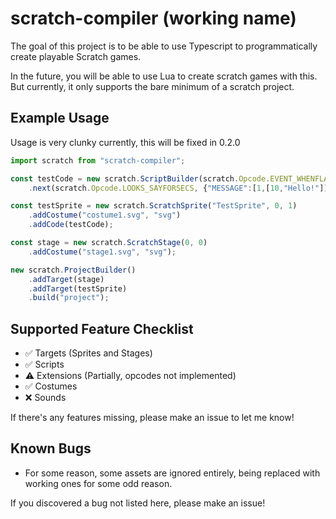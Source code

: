 # scratch-compiler (working name)

The goal of this project is to be able to use Typescript to programmatically create playable Scratch games.

In the future, you will be able to use Lua to create scratch games with this. But currently, it only supports the bare minimum of a scratch project.

## Example Usage

Usage is very clunky currently, this will be fixed in 0.2.0

```ts
import scratch from "scratch-compiler";

const testCode = new scratch.ScriptBuilder(scratch.Opcode.EVENT_WHENFLAGCLICKED)
	.next(scratch.Opcode.LOOKS_SAYFORSECS, {"MESSAGE":[1,[10,"Hello!"]],"SECS":[1,[4,"2"]]});

const testSprite = new scratch.ScratchSprite("TestSprite", 0, 1)
	.addCostume("costume1.svg", "svg")
	.addCode(testCode);

const stage = new scratch.ScratchStage(0, 0)
	.addCostume("stage1.svg", "svg");

new scratch.ProjectBuilder()
	.addTarget(stage)
	.addTarget(testSprite)
	.build("project");
```

## Supported Feature Checklist

- :white_check_mark: Targets (Sprites and Stages)
- :white_check_mark: Scripts
- :warning: Extensions (Partially, opcodes not implemented)
- :white_check_mark: Costumes
- :x: Sounds

If there's any features missing, please make an issue to let me know!

## Known Bugs

- For some reason, some assets are ignored entirely, being replaced with working ones for some odd reason.

If you discovered a bug not listed here, please make an issue!
